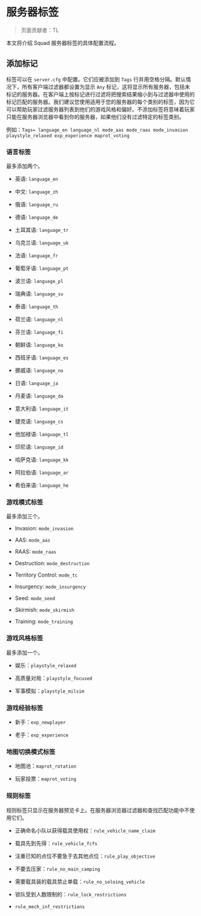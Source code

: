 # 服务器标签

> 页面贡献者：TL

本文将介绍 Squad 服务器标签的具体配置流程。

## 添加标记

标签可以在 `server.cfg` 中配置。它们应被添加到 `Tags` 行并用空格分隔。默认情况下，所有客户端过滤器都设置为显示 `Any` 标记，这将显示所有服务器，包括未标记的服务器。在客户端上按标记进行过滤将把搜索结果缩小到与过滤器中使用的标记匹配的服务器。我们建议您使用适用于您的服务器的每个类别的标签，因为它可以帮助玩家过滤服务器列表到他们的游戏风格和偏好。不添加标签将意味着玩家只能在服务器浏览器中看到你的服务器，如果他们没有过滤特定的标签类别。

例如：`Tags= language_en language_nl mode_aas mode_raas mode_invasion playstyle_relaxed exp_experience maprot_voting`

### 语言标签

最多添加两个。

- 英语: `language_en`

- 中文: `language_zh`

- 俄语: `language_ru`

- 德语: `language_de`

- 土耳其语: `language_tr`

- 乌克兰语: `language_uk`

- 法语: `language_fr`

- 葡萄牙语: `language_pt`

- 波兰语: `language_pl`

- 瑞典语: `language_sv`

- 泰语: `language_th`

- 荷兰语: `language_nl`

- 芬兰语: `language_fi`

- 朝鲜语: `language_ko`

- 西班牙语: `language_es`

- 挪威语: `language_no`

- 日语: `language_ja`

- 丹麦语: `language_da`

- 意大利语: `language_it`

- 捷克语: `language_cs`

- 他加禄语: `language_tl`

- 印尼语: `language_id`

- 哈萨克语: `language_kk`

- 阿拉伯语: `language_ar`

- 希伯来语: `language_he`

### 游戏模式标签

最多添加三个。

- Invasion: `mode_invasion`

- AAS: `mode_aas`

- RAAS: `mode_raas`

- Destruction: `mode_destruction`

- Territory Control: `mode_tc`

- Insurgency: `mode_insurgency`

- Seed: `mode_seed`

- Skirmish: `mode_skirmish`

- Training: `mode_training`
  
### 游戏风格标签

最多添加一个。

-  娱乐：`playstyle_relaxed`

-  高质量对局：`playstyle_focused`

-  军事模拟：`playstyle_milsim`

### 游戏经验标签

-  新手：`exp_newplayer`

-  老手：`exp_experience`

### 地图切换模式标签

-  地图池：`maprot_rotation`

-  玩家投票：`maprot_voting`

### 规则标签

规则标签只显示在服务器预览卡上。在服务器浏览器过滤器和查找匹配功能中不使用它们。

-  正确命名小队以获得载具使用权：`rule_vehicle_name_claim`

-  载具先到先得：`rule_vehicle_fcfs`

-  注重已知的点位不要急于去其他点位：`rule_play_objective`

-  不要去压家：`rule_no_main_camping`

-  需要载具装的载具禁止单载：`rule_no_soloing_vehicle`

-  锁队受到人数限制的：`rule_lock_restrictions`

-  `rule_mech_inf_restrictions `
